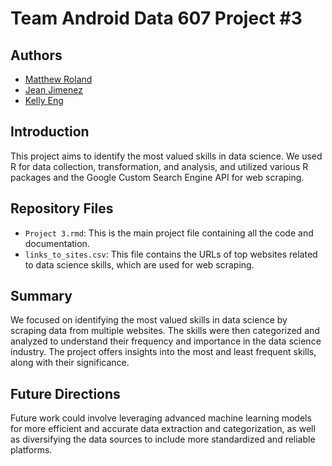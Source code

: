 # Team Android Data 607 Project #3

## Authors
- [Matthew Roland](https://github.com/Mattr5541)
- [Jean Jimenez](https://github.com/sleepysloth12)
- [Kelly Eng](https://github.com/autistic96)

## Introduction
This project aims to identify the most valued skills in data science. We used R for data collection, transformation, and analysis, and utilized various R packages and the Google Custom Search Engine API for web scraping.

## Repository Files

- `Project 3.rmd`: This is the main project file containing all the code and documentation.
- `links_to_sites.csv`: This file contains the URLs of top websites related to data science skills, which are used for web scraping.

## Summary

We focused on identifying the most valued skills in data science by scraping data from multiple websites. The skills were then categorized and analyzed to understand their frequency and importance in the data science industry. The project offers insights into the most and least frequent skills, along with their significance.

## Future Directions

Future work could involve leveraging advanced machine learning models for more efficient and accurate data extraction and categorization, as well as diversifying the data sources to include more standardized and reliable platforms.
